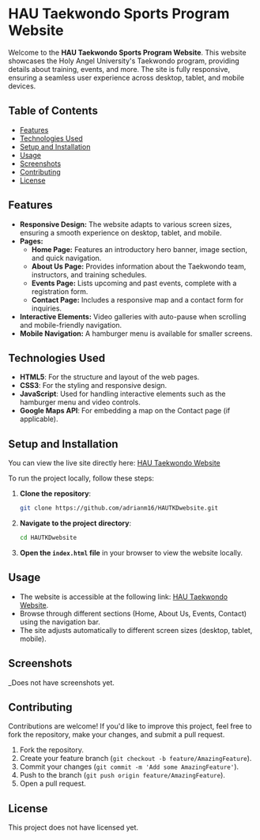 # HAU Taekwondo Sports Program Website

Welcome to the **HAU Taekwondo Sports Program Website**. This website showcases the Holy Angel University's Taekwondo program, providing details about training, events, and more. The site is fully responsive, ensuring a seamless user experience across desktop, tablet, and mobile devices.

## Table of Contents

- [Features](#features)
- [Technologies Used](#technologies-used)
- [Setup and Installation](#setup-and-installation)
- [Usage](#usage)
- [Screenshots](#screenshots)
- [Contributing](#contributing)
- [License](#license)

## Features

- **Responsive Design:** The website adapts to various screen sizes, ensuring a smooth experience on desktop, tablet, and mobile.
- **Pages:**
  - **Home Page:** Features an introductory hero banner, image section, and quick navigation.
  - **About Us Page:** Provides information about the Taekwondo team, instructors, and training schedules.
  - **Events Page:** Lists upcoming and past events, complete with a registration form.
  - **Contact Page:** Includes a responsive map and a contact form for inquiries.
- **Interactive Elements:** Video galleries with auto-pause when scrolling and mobile-friendly navigation.
- **Mobile Navigation:** A hamburger menu is available for smaller screens.

## Technologies Used

- **HTML5**: For the structure and layout of the web pages.
- **CSS3**: For the styling and responsive design.
- **JavaScript**: Used for handling interactive elements such as the hamburger menu and video controls.
- **Google Maps API**: For embedding a map on the Contact page (if applicable).

## Setup and Installation

You can view the live site directly here: [HAU Taekwondo Website](https://adrianm16.github.io/HAUTKDwebsite/)

To run the project locally, follow these steps:

1. **Clone the repository**:
    ```bash
    git clone https://github.com/adrianm16/HAUTKDwebsite.git
    ```

2. **Navigate to the project directory**:
    ```bash
    cd HAUTKDwebsite
    ```

3. **Open the `index.html` file** in your browser to view the website locally.

## Usage

- The website is accessible at the following link: [HAU Taekwondo Website](https://adrianm16.github.io/HAUTKDwebsite/).
- Browse through different sections (Home, About Us, Events, Contact) using the navigation bar.
- The site adjusts automatically to different screen sizes (desktop, tablet, mobile).

## Screenshots

_Does not have screenshots yet.

## Contributing

Contributions are welcome! If you'd like to improve this project, feel free to fork the repository, make your changes, and submit a pull request.

1. Fork the repository.
2. Create your feature branch (`git checkout -b feature/AmazingFeature`).
3. Commit your changes (`git commit -m 'Add some AmazingFeature'`).
4. Push to the branch (`git push origin feature/AmazingFeature`).
5. Open a pull request.

## License

This project does not have licensed yet.
